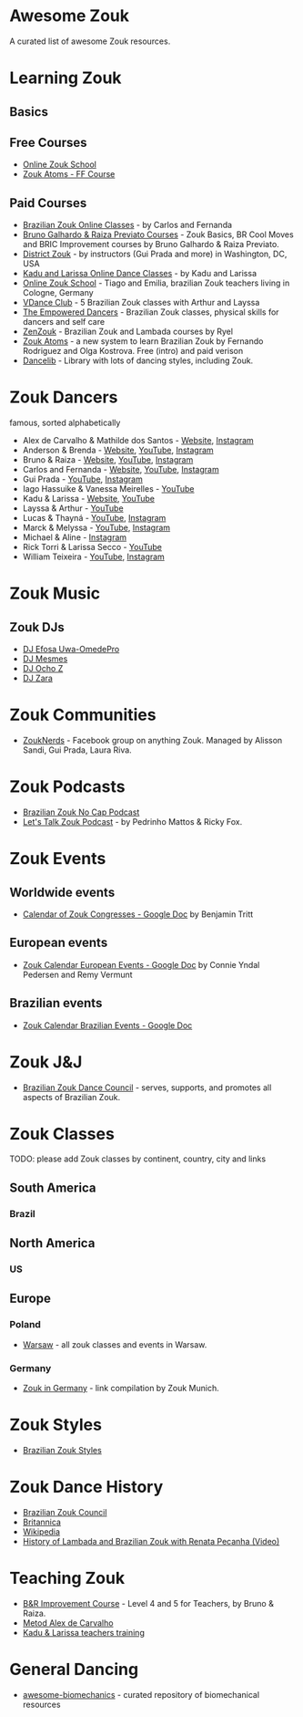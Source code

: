 # Awesome Zouk

A curated list of awesome Zouk resources.

# Learning Zouk

## Basics

## Free Courses

* [Online Zouk School](https://www.youtube.com/watch?v=CwCqkhhReko&list=PLtg3wEXTYx6pDBoVcgGk2CIRA05dJytoW&index=3)
* [Zouk Atoms - FF Course](https://www.youtube.com/playlist?list=PLS9C6blUpe_fiIK3D4gb8DMuiAP8GzKRs)

## Paid Courses

* [Brazilian Zouk Online Classes](https://www.brazilianzoukonlineclasses.com/) - by Carlos and Fernanda
* [Bruno Galhardo & Raiza Previato Courses](https://en.brgalhardo.com/) - Zouk Basics, BR Cool Moves and BRIC Improvement courses by Bruno Galhardo & Raiza Previato. 
* [District Zouk](https://www.districtzouk.com/pages/district-zouk-online) - by instructors (Gui Prada and more) in Washington, DC, USA
* [Kadu and Larissa Online Dance Classes](https://kadularissaonline.com/) - by Kadu and Larissa
* [Online Zouk School](https://www.onlinezoukschool.com/) - Tiago and Emilia, brazilian Zouk teachers living in Cologne, Germany
* [VDance Club](https://vdanceclub.com/) - 5 Brazilian Zouk classes with Arthur and Layssa
* [The Empowered Dancers](https://theempowereddancers.com/) - Brazilian Zouk classes, physical skills for dancers and self care
* [ZenZouk](https://www.zenzouklibrary.com/) - Brazilian Zouk and Lambada courses by Ryel
* [Zouk Atoms](https://zoukatoms.com/) - a new system to learn Brazilian Zouk by Fernando Rodriguez and Olga Kostrova. Free (intro) and paid verison
* [Dancelib](https://dancelib.com/) - Library with lots of dancing styles, including Zouk.

# Zouk Dancers

famous, sorted alphabetically

* Alex de Carvalho & Mathilde dos Santos - [Website](https://alexdecarvalho.com.br/alexandmathilde/), [Instagram](https://www.instagram.com/alex.d.carvalho/)
* Anderson & Brenda - [Website](https://andersonbrenda.com/), [YouTube](https://www.youtube.com/@AndersonBrenda), [Instagram](https://www.instagram.com/andersonbrenda)
* Bruno & Raiza - [Website](https://en.brgalhardo.com/), [YouTube](https://www.youtube.com/@brunoraizagalhardodance346), [Instagram](https://www.instagram.com/galhardodancers/)
* Carlos and Fernanda - [Website](https://www.brazilianzoukonlineclasses.com/), [YouTube](https://www.youtube.com/@carlosandfernanda6241), [Instagram](https://www.instagram.com/carlosandfernanda/)
* Gui Prada - [YouTube](https://www.youtube.com/@guilhermeprada), [Instagram](https://www.instagram.com/gui_prada/)
* Iago Hassuike & Vanessa Meirelles - [YouTube](https://www.youtube.com/@iagoevanessa6338)
* Kadu & Larissa - [Website](https://kadularissaonline.com/), [YouTube](https://www.youtube.com/@KaduLarissaKLDance)
* Layssa & Arthur - [YouTube](https://www.youtube.com/@LayssaArthurDance)
* Lucas & Thayná - [YouTube](https://www.youtube.com/@LucasOliveiraOficial1), [Instagram](https://www.instagram.com/LucasOlivee/)
* Marck & Melyssa - [YouTube](https://www.youtube.com/@marckmelyssazouk3021), [Instagram](https://www.instagram.com/marckemelyssa/)
* Michael & Aline - [Instagram](https://www.instagram.com/alineborges_michaelboy/)
* Rick Torri & Larissa Secco - [YouTube](https://www.youtube.com/watch?v=czoYt0Dd_bQ)
* William Teixeira - [YouTube](https://www.youtube.com/@williamteixeira2376), [Instagram](https://www.instagram.com/williamteixeira.dancer/)

# Zouk Music

## Zouk DJs

* [DJ Efosa Uwa-OmedePro](https://www.mixcloud.com/efosa-uwa-omede/)
* [DJ Mesmes](https://www.mixcloud.com/djmesmes/)
* [DJ Ocho Z](https://www.mixcloud.com/ochoz/)
* [DJ Zara](https://www.mixcloud.com/zara-howard/)


# Zouk Communities

- [ZoukNerds](https://www.facebook.com/groups/zouknerds) - Facebook group on anything Zouk. Managed by Alisson Sandi, Gui Prada, Laura Riva.

# Zouk Podcasts

* [Brazilian Zouk No Cap Podcast](https://soundcloud.com/bzncpodcast)
* [Let's Talk Zouk Podcast](https://letstalkzouk.buzzsprout.com/) - by Pedrinho Mattos & Ricky Fox.

# Zouk Events

## Worldwide events

* [Calendar of Zouk Congresses - Google Doc](https://docs.google.com/spreadsheets/d/13os9Gw6usb6D0KOobyTsf0p6jTHvZDfQnWnRrOHgtN8/edit#gid=649819658) by Benjamin Tritt

## European events

* [Zouk Calendar European Events - Google Doc](https://docs.google.com/spreadsheets/d/1h10hXMBmejYJKrV4NWC76ukEU65WfIy5CKiZIIT1xaQ/htmlview) by Connie Yndal Pedersen and Remy Vermunt

## Brazilian events

* [Zouk Calendar Brazilian Events - Google Doc](https://docs.google.com/spreadsheets/d/1w0qh8AIH74qJyY824E5CWe7u0KJqnwZppMGZIhS80hs/htmlview)


# Zouk J&J

* [Brazilian Zouk Dance Council](https://www.brazilianzoukcouncil.com/) - serves, supports, and promotes all aspects of Brazilian Zouk.

# Zouk Classes

TODO: please add Zouk classes by continent, country, city and links

## South America

### Brazil

## North America

### US

## Europe

### Poland

- [Warsaw](https://zouktoday.com/warsaw) - all zouk classes and events in Warsaw.

### Germany

- [Zouk in Germany](https://zoukmunich.com/zouk-germany) - link compilation by Zouk Munich.

# Zouk Styles

* [Brazilian Zouk Styles](https://en.wikipedia.org/wiki/Brazilian_Zouk#Styles)

# Zouk Dance History

* [Brazilian Zouk Council](https://www.brazilianzoukcouncil.com/dance-education/history-of-brazilian-zouk/)
* [Britannica](https://www.britannica.com/art/zouk)
* [Wikipedia](https://en.wikipedia.org/wiki/Brazilian_Zouk)
* [History of Lambada and Brazilian Zouk with Renata Pecanha (Video)](https://www.youtube.com/watch?v=HyxhDm8nEPk)

# Teaching Zouk

* [B&R Improvement Course](https://en.brgalhardo.com/curso-de-aperfeicoamento) - Level 4 and 5 for Teachers, by Bruno & Raiza.
* [Metod Alex de Carvalho](https://alexdecarvalho.com.br/brazilianzoukmac/)
* [Kadu & Larissa teachers training](https://www.kadularissa.com/kl-teachers-training-2023/)

# General Dancing

* [awesome-biomechanics](https://github.com/modenaxe/awesome-biomechanics) - curated repository of biomechanical resources
